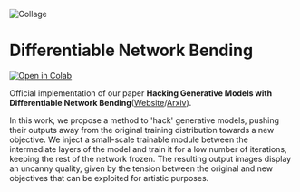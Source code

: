 ![Collage](readme_imgs/CollageFig.png)

# Differentiable Network Bending

[![Open in Colab](https://colab.research.google.com/assets/colab-badge.svg)](https://colab.research.google.com/drive/1kSpzhY55ugPKeIdqHN85cM0wwjeK3ZRj?usp=sharing)

Official implementation of our paper **Hacking Generative Models with Differentiable Network Bending**([Website](https://galdegheri.github.io/diffbending/)/[Arxiv](https://arxiv.org/abs/2310.04816)).<br>

In this work, we propose a method to 'hack' generative models, pushing their outputs away from the original training distribution towards a new objective. We inject a small-scale trainable module between the intermediate layers of the model and train it for a low number of iterations, keeping the rest of the network frozen. The resulting output images display an uncanny quality, given by the tension between the original and new objectives that can be exploited for artistic purposes.